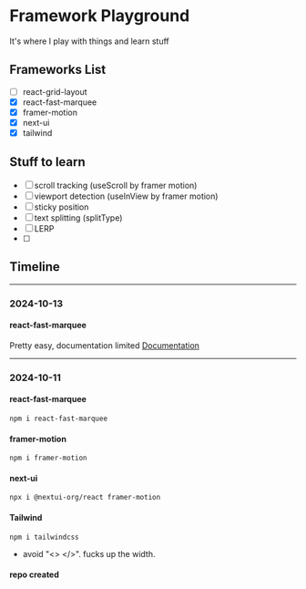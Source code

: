 # Framework Playground

It's where I play with things and learn stuff

## Frameworks List

- [ ] react-grid-layout
- [x] react-fast-marquee
- [x] framer-motion
- [x] next-ui
- [x] tailwind

## Stuff to learn

- [ ] scroll tracking (useScroll by framer motion)
- [ ] viewport detection (useInView by framer motion)
- [ ] sticky position
- [ ] text splitting (splitType)
- [ ] LERP
- [ ]

## Timeline

---

### 2024-10-13

#### react-fast-marquee

Pretty easy, documentation limited
[Documentation](https://www.react-fast-marquee.com/documentation)

---

### 2024-10-11

#### react-fast-marquee

`npm i react-fast-marquee`

#### framer-motion

`npm i framer-motion`

#### next-ui

`npx i @nextui-org/react framer-motion`

#### Tailwind

`npm i tailwindcss`

- avoid "<> </>". fucks up the width.

#### repo created
